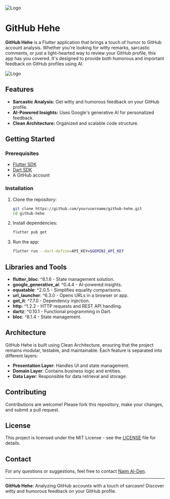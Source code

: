 ![Logo](https://live.staticflickr.com/2890/11026225464_721d2d4d69_b.jpg) 

# GitHub Hehe

**GitHub Hehe** is a Flutter application that brings a touch of humor to GitHub account analysis. Whether you're looking for witty remarks, sarcastic comments, or just a light-hearted way to review your GitHub profile, this app has you covered. It's designed to provide both humorous and important feedback on GitHub profiles using AI.

![Logo](https://live.staticflickr.com/2890/11026225464_721d2d4d69_b.jpg) 
## Features

- **Sarcastic Analysis:** Get witty and humorous feedback on your GitHub profile.
- **AI-Powered Insights:** Uses Google's generative AI for personalized feedback.
- **Clean Architecture:** Organized and scalable code structure.

## Getting Started

### Prerequisites

- [Flutter SDK](https://flutter.dev/docs/get-started/install)
- [Dart SDK](https://dart.dev/get-dart)
- A GitHub account

### Installation

1. Clone the repository:

    ```bash
    git clone https://github.com/yourusername/github-hehe.git
    cd github-hehe
    ```

2. Install dependencies:

    ```bash
    flutter pub get
    ```

3. Run the app:

    ```bash
    flutter run --dart-define=API_KEY=$GEMINI_API_KEY
    ```

## Libraries and Tools

- **flutter_bloc**: ^8.1.6 - State management solution.
- **google_generative_ai**: ^0.4.4 - AI-powered insights.
- **equatable**: ^2.0.5 - Simplifies equality comparisons.
- **url_launcher**: ^6.3.0 - Opens URLs in a browser or app.
- **get_it**: ^7.7.0 - Dependency injection.
- **http**: ^1.2.2 - HTTP requests and REST API handling.
- **dartz**: ^0.10.1 - Functional programming in Dart.
- **bloc**: ^8.1.4 - State management.

## Architecture

GitHub Hehe is built using Clean Architecture, ensuring that the project remains modular, testable, and maintainable. Each feature is separated into different layers:

- **Presentation Layer**: Handles UI and state management.
- **Domain Layer**: Contains business logic and entities.
- **Data Layer**: Responsible for data retrieval and storage.

## Contributing

Contributions are welcome! Please fork this repository, make your changes, and submit a pull request.

## License

This project is licensed under the MIT License - see the [LICENSE](LICENSE) file for details.

## Contact

For any questions or suggestions, feel free to contact [Najm Al-Den](https://github.com/najm-flutter).

---

**GitHub Hehe**: Analyzing GitHub accounts with a touch of sarcasm! Discover witty and humorous feedback on your GitHub profile.
